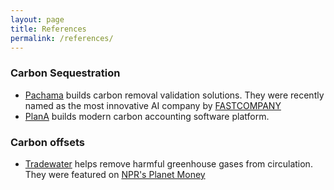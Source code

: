 ```yaml
---
layout: page
title: References
permalink: /references/
---
```


### Carbon Sequestration
* <a href="https://pachama.com/">Pachama</a> builds carbon removal validation solutions. They were recently named as the most innovative AI company by <a href="https://www.fastcompany.com/90600124/artificial-intelligence-most-innovative-companies-2021?partner=rss&utm_source=rss&utm_medium=feed&utm_campaign=rss+fastcompany&utm_content=rss"> FASTCOMPANY </a>
* <a href="https://plana.earth/">PlanA</a> builds modern carbon accounting software platform.

### Carbon offsets
* <a href="https://tradewater.us/">Tradewater</a> helps remove harmful greenhouse gases from circulation. They were featured on <a href="https://www.npr.org/2020/09/25/917060248/sell-me-your-climate-bombs"> NPR's Planet Money </a>